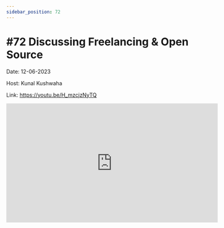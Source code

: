 ```yaml
---
sidebar_position: 72
---
```


# #72 Discussing Freelancing & Open Source

Date: 12-06-2023

Host: Kunal Kushwaha

Link: https://youtu.be/H_mzcjzNyTQ

<iframe width="560" height="315" src="https://www.youtube.com/embed/H_mzcjzNyTQ" title="YouTube video player" frameborder="0" allow="accelerometer; autoplay; clipboard-write; encrypted-media; gyroscope; picture-in-picture; web-share" allowfullscreen></iframe>